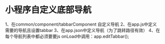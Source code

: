 # 小程序自定义底部导航
1、在common/component/tabbarComponent 自定义导航
2、在app.js中定义需要的导航且设置tabbar
3、在app.json中定义导航（为了跳转路径有效）
4、在每个导航列表中都必须要要js onLoad中调用：app.editTabbar();
